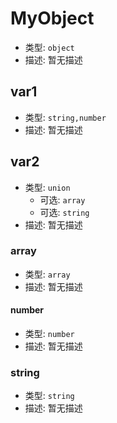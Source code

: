 
# MyObject
* 类型: `object`
* 描述: 暂无描述 

## var1
* 类型: `string,number`
* 描述: 暂无描述 

## var2
* 类型: `union`
  * 可选: `array`
  * 可选: `string`
* 描述: 暂无描述 

### array
* 类型: `array`
* 描述: 暂无描述 

#### number
* 类型: `number`
* 描述: 暂无描述 

### string
* 类型: `string`
* 描述: 暂无描述 
 
